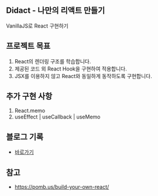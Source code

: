 ## Didact - 나만의 리액트 만들기
VanillaJS로 React 구현하기

## 프로젝트 목표
1. React의 렌더링 구조를 학습합니다.
2. 제공된 코드 외 React Hook을 구현하여 적용합니다.
3. JSX를 이용하지 않고 React와 동일하게 동작하도록 구현합니다.

## 추가 구현 사항
1. React.memo
2. useEffect | useCallback | useMemo

## 블로그 기록
- [바로가기](https://velog.io/@domandjerry/VanillaJS%EB%A1%9C-React-%EB%A7%8C%EB%93%A4%EA%B8%B0-%ED%95%A8%EC%88%98%ED%98%95-hook-%EC%A0%81%EC%9A%A9)

## 참고
- https://pomb.us/build-your-own-react/
